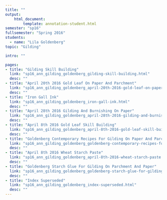```yaml
---
title: ""
output:
    html_document:
        template: annotation-student.html
semester: "sp16"
fullsemester: "Spring 2016"
students:
  - name: "Lila Goldenberg"
topic: "Gilding"

intro: ""

pages:
- title: "Gilding Skill Building"
  link: "sp16_ann_gilding_goldenberg_gilding-skill-building.html"
  desc: ""
- title: "April 20th 2016 Gold Leaf On Paper And Parchment"
  link: "sp16_ann_gilding_goldenberg_april-20th-2016-gold-leaf-on-paper-and-parchment.html"
  desc: ""
- title: "Iron Gall Ink"
  link: "sp16_ann_gilding_goldenberg_iron-gall-ink.html"
  desc: ""
- title: "April 28th 2016 Gilding And Burnishing On Paper"
  link: "sp16_ann_gilding_goldenberg_april-28th-2016-gilding-and-burnishing-on-paper.html"
  desc: ""
- title: "April 8th 2016 Gold Leaf Skill Building"
  link: "sp16_ann_gilding_goldenberg_april-8th-2016-gold-leaf-skill-building.html"
  desc: ""
- title: "Goldenberg Contemporary Recipes For Gilding On Paper And Parchment"
  link: "sp16_ann_gilding_goldenberg_goldenberg-contemporary-recipes-for-gilding-on-paper-and-parchment.html"
  desc: ""
- title: "April 8th 2016 Wheat Starch Paste"
  link: "sp16_ann_gilding_goldenberg_april-8th-2016-wheat-starch-paste.html"
  desc: ""
- title: "Goldenberg Starch Glue For Gilding On Parchment And Paper"
  link: "sp16_ann_gilding_goldenberg_goldenberg-starch-glue-for-gilding-on-parchment-and-paper.html"
  desc: ""
- title: "Index Superseded"
  link: "sp16_ann_gilding_goldenberg_index-superseded.html"
  desc: ""
---
```

